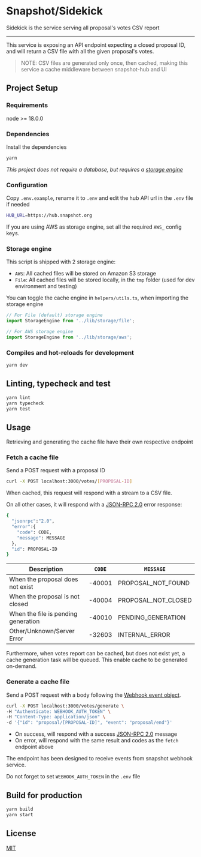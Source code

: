 # Snapshot/Sidekick

Sidekick is the service serving all proposal's votes CSV report

-------------------

This service is exposing an API endpoint expecting a closed proposal ID, and will
return a CSV file with all the given proposal's votes.

> NOTE: CSV files are generated only once, then cached, making this service a cache middleware between snapshot-hub and UI

## Project Setup

### Requirements

node >= 18.0.0

### Dependencies

Install the dependencies

```bash
yarn
```

_This project does not require a database, but requires a [storage engine](#storage-engine)_

### Configuration

Copy `.env.example`, rename it to `.env` and edit the hub API url in the `.env` file if needed

```bash
HUB_URL=https://hub.snapshot.org
```

If you are using AWS as storage engine, set all the required `AWS_` config keys.

### Storage engine

This script is shipped with 2 storage engine:

- `AWS`: All cached files will be stored on Amazon S3 storage
- `File`: All cached files will be stored locally, in the `tmp` folder (used for dev environment and testing)

You can toggle the cache engine in `helpers/utils.ts`, when importing the storage engine

```typescript
// For File (default) storage engine
import StorageEngine from '../lib/storage/file';

// For AWS storage engine
import StorageEngine from '../lib/storage/aws';
```

### Compiles and hot-reloads for development

```bash
yarn dev
```

## Linting, typecheck and test

```bash
yarn lint
yarn typecheck
yarn test
```

## Usage

Retrieving and generating the cache file have their own respective endpoint

### Fetch a cache file

Send a POST request with a proposal ID

```bash
curl -X POST localhost:3000/votes/[PROPOSAL-ID]
```

When cached, this request will respond with a stream to a CSV file.

On all other cases, it will respond with a [JSON-RPC 2.0](https://www.jsonrpc.org/specification) error response:

```bash
{
  "jsonrpc":"2.0",
  "error":{
    "code": CODE,
    "message": MESSAGE
  },
  "id": PROPOSAL-ID
}
```

| Description                         | `CODE` | `MESSAGE`           |
| ----------------------------------- | ------ | ------------------- |
| When the proposal does not exist    | -40001 | PROPOSAL_NOT_FOUND  |
| When the proposal is not closed     | -40004 | PROPOSAL_NOT_CLOSED |
| When the file is pending generation | -40010 | PENDING_GENERATION  |
| Other/Unknown/Server Error          | -32603 | INTERNAL_ERROR      |

Furthermore, when votes report can be cached, but does not exist yet, a cache generation task will be queued. This enable cache to be generated on-demand.

### Generate a cache file

Send a POST request with a body following the [Webhook event object](https://docs.snapshot.org/tools/webhooks).

```bash
curl -X POST localhost:3000/votes/generate \
-H "Authenticate: WEBHOOK_AUTH_TOKEN" \
-H "Content-Type: application/json" \
-d '{"id": "proposal/[PROPOSAL-ID]", "event": "proposal/end"}'
```

- On success, will respond with a success [JSON-RPC 2.0](https://www.jsonrpc.org/specification) message
- On error, will respond with the same result and codes as the `fetch` endpoint above

The endpoint has been designed to receive events from snapshot webhook service.

Do not forget to set `WEBHOOK_AUTH_TOKEN` in the `.env` file

## Build for production

```bash
yarn build
yarn start
```

## License

[MIT](https://github.com/snapshot-labs/snapshot-sidekick/blob/main/LICENCE)
